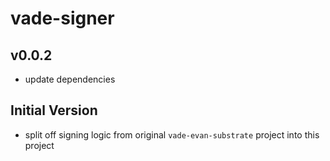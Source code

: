 # vade-signer

## v0.0.2

- update dependencies

## Initial Version

- split off signing logic from original `vade-evan-substrate` project into this project
